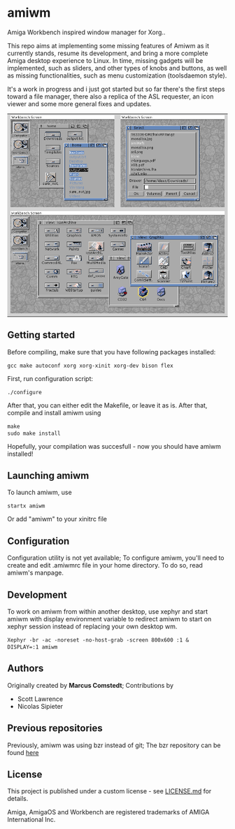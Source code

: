 # amiwm
Amiga Workbench inspired window manager for Xorg..

This repo aims at implementing some missing features of Amiwm as it currently stands,
resume its development, and bring a more complete Amiga desktop experience to Linux.
In time, missing gadgets will be implemented, such as sliders, and other types of knobs and buttons,
as well as missing functionalities, such as menu customization (toolsdaemon style).

It's a work in progress and i just got started but so far there's the first steps toward a file manager, 
there also a replica of the ASL requester, an icon viewer and some more general fixes and updates.

<div align="center">
<table>
<tr>
  <td bgcolor=lightgray style="vertical-align:top"><img src="Screenshots/workbench1.png" alt="Workbench" title="Workbench"</img></td>
  <td bgcolor=lightgray style="vertical-align:top"><img src="Screenshots/reqasl.png" alt="ASL requester" title="ASL requester"</img></td>
</tr>
<tr>
  <td bgcolor=lightgray colspan=2 style="vertical-align:top"><img src="Screenshots/viewer.png" alt="Icon viewer" title="Icon Viewer"</img></td>
</tr>
</table>
</div>


## Getting started
Before compiling, make sure that you have following packages installed:

```
gcc make autoconf xorg xorg-xinit xorg-dev bison flex
```

First, run configuration script:

```
./configure
```

After that, you can either edit the Makefile, or leave it as is. After that, compile and install amiwm using

```
make
sudo make install
```

Hopefully, your compilation was succesfull - now you should have amiwm installed!

## Launching amiwm
To launch amiwm, use

```
startx amiwm
```

Or add "amiwm" to your xinitrc file

## Configuration
Configuration utility is not yet available; To configure amiwm, you'll need
to create and edit .amiwmrc file in your home directory. To do so, read
amiwm's manpage.


## Development
To work on amiwm from within another desktop, use xephyr and
start amiwm with display environment variable to redirect amiwm to 
start on xephyr session instead of replacing your own desktop wm.
```
Xephyr -br -ac -noreset -no-host-grab -screen 800x600 :1 &
DISPLAY=:1 amiwm
```

## Authors
Originally created by **Marcus Comstedt**;
Contributions by
* Scott Lawrence
* Nicolas Sipieter

## Previous repositories
Previously, amiwm was using bzr instead of git; The bzr repository can be found [here](http://mc.pp.se/bzr/amiwm/)
## License
This project is published under a custom license - see [LICENSE.md](LICENSE.md) for details.

Amiga, AmigaOS and Workbench are registered trademarks of AMIGA International Inc.
